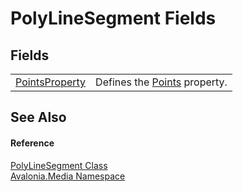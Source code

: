 # PolyLineSegment Fields




## Fields
<table>
<tr>
<td><a href="F_Avalonia_Media_PolyLineSegment_PointsProperty">PointsProperty</a></td>
<td>Defines the <a href="P_Avalonia_Media_PolyLineSegment_Points">Points</a> property.</td>
</tr>
</table>

## See Also


#### Reference
<a href="T_Avalonia_Media_PolyLineSegment">PolyLineSegment Class</a>  
<a href="N_Avalonia_Media">Avalonia.Media Namespace</a>  
